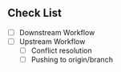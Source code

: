 ## Check List 
- [ ] Downstream Workflow
- [ ] Upstream Workflow
    - [ ] Conflict resolution
    - [ ] Pushing to origin/branch